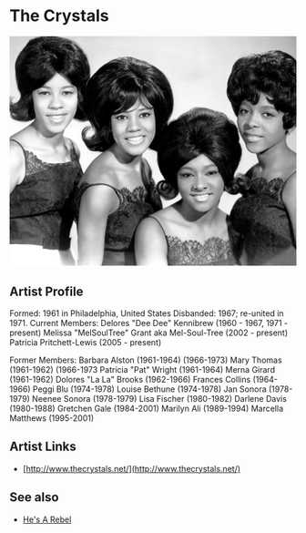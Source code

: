 # The Crystals

![](../../assets/artists/The_Crystals.png)

## Artist Profile

Formed: 1961 in Philadelphia, United States 
Disbanded: 1967; re-united in 1971.
Current Members: 
Delores "Dee Dee" Kennibrew (1960 - 1967, 1971 - present)
Melissa "MelSoulTree" Grant aka Mel-Soul-Tree (2002 - present)
Patricia Pritchett-Lewis (2005 - present)

Former Members:
Barbara Alston (1961-1964) (1966-1973)
Mary Thomas (1961-1962) (1966-1973
Patricia "Pat" Wright (1961-1964)
Merna Girard (1961-1962)
Dolores "La La" Brooks (1962-1966)
Frances Collins (1964-1966) 
Peggi Blu (1974-1978)
Louise Bethune (1974-1978)
Jan Sonora (1978-1979)
Neenee Sonora (1978-1979)
Lisa Fischer (1980-1982)
Darlene Davis (1980-1988)
Gretchen Gale (1984-2001)
Marilyn Ali (1989-1994)
Marcella Matthews (1995-2001)

## Artist Links

- [http://www.thecrystals.net/](http://www.thecrystals.net/)


## See also

- [He's A Rebel](Hes_A_Rebel.md)
